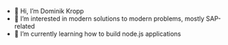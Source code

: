 - 👋 Hi, I’m Dominik Kropp
- 👀 I’m interested in modern solutions to modern problems, mostly SAP-related
- 🌱 I’m currently learning how to build node.js applications

<!---
ph342/ph342 is a ✨ special ✨ repository because its `README.md` (this file) appears on your GitHub profile.
You can click the Preview link to take a look at your changes.
--->
